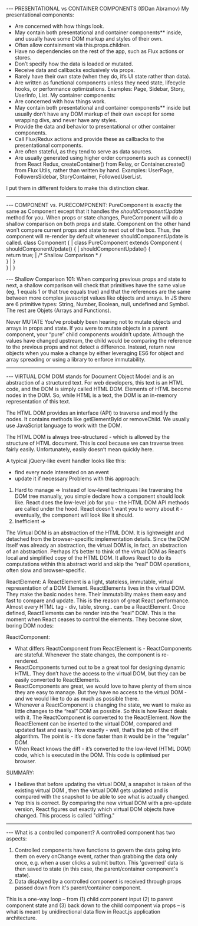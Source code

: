 
--- PRESENTATIONAL vs CONTAINER COMPONENTS (@Dan Abramov)
My presentational components:
- Are concerned with how things look.
- May contain both presentational and container components** inside, and usually have some DOM markup and styles of their own.
- Often allow containment via this.props.children.
- Have no dependencies on the rest of the app, such as Flux actions or stores.
- Don’t specify how the data is loaded or mutated.
- Receive data and callbacks exclusively via props.
- Rarely have their own state (when they do, it’s UI state rather than data).
- Are written as functional components unless they need state, lifecycle hooks, or performance optimizations.
Examples: Page, Sidebar, Story, UserInfo, List.
My container components:
- Are concerned with how things work.
- May contain both presentational and container components** inside but usually don’t have any DOM markup of their own except for some wrapping divs, and never have any styles.
- Provide the data and behavior to presentational or other container components.
- Call Flux/Redux actions and provide these as callbacks to the presentational components.
- Are often stateful, as they tend to serve as data sources.
- Are usually generated using higher order components such as connect() from React Redux, createContainer() from Relay, or Container.create() from Flux Utils, rather than written by hand.
Examples: UserPage, FollowersSidebar, StoryContainer, FollowedUserList.

I put them in different folders to make this distinction clear.

---

--- COMPONENT vs. PURECOMPONENT:
PureComponent is exactly the same as Component except that it handles the <i>shouldComponentUpdate</i> method for you. When props or state changes, PureComponent will do a shallow comparison on both props and state. Component on the other hand won’t compare current props and state to next out of the box. Thus, the component will re-render by default whenever shouldComponentUpdate is called.
class Component {             |   class PureComponent extends Component {  
  shouldComponentUpdate() {   |     shouldComponentUpdate() {  
    return true;              |       /* Shallow Comparison * /  
  }                           |     }  
}                             |   }  

--- Shallow Comparison 101:
When comparing previous props and state to next, a shallow comparison will check that primitives have the same value (eg, 1 equals 1 or that true equals true) and that the references are the same between more complex javascript values like objects and arrays.
In JS there are 6 primitive types: String, Number, Boolean, null, undefined and Symbol. The rest are Objets (Arrays and Functions).

 Never MUTATE
You’ve probably been hearing not to mutate objects and arrays in props and state. If you were to mutate objects in a parent component, your “pure” child components wouldn’t update. Although the values have changed upstream, the child would be comparing the reference to the previous props and not detect a difference.
Instead, return new objects when you make a change by either leveraging ES6 for object and array spreading or using a library to enforce immutability.

---

--- VIRTUAL DOM
DOM stands for Document Object Model and is an abstraction of a structured text.
For web developers, this text is an HTML code, and the DOM is simply called HTML DOM. 
Elements of HTML become nodes in the DOM.
So, while HTML is a text, the DOM is an in-memory representation of this text.

The HTML DOM provides an interface (API) to traverse and modify the nodes. It contains methods like getElementById or removeChild. We usually use JavaScript language to work with the DOM.

The HTML DOM is always tree-structured - which is allowed by the structure of HTML document. This is cool because we can traverse trees fairly easily. Unfortunately, easily doesn’t mean quickly here.

A typical jQuery-like event handler looks like this:
- find every node interested on an event
- update it if necessary
Problems with this approach:
1. Hard to manage => Instead of low-level techniques like traversing the DOM tree manually, you simple declare how a component should look like. React does the low-level job for you - the HTML DOM API methods are called under the hood. React doesn’t want you to worry about it - eventually, the component will look like it should.
2. Inefficient => 

The Virtual DOM is an abstraction of the HTML DOM. It is lightweight and detached from the browser-specific implementation details. Since the DOM itself was already an abstraction, the virtual DOM is, in fact, an abstraction of an abstraction.
Perhaps it’s better to think of the virtual DOM as React’s local and simplified copy of the HTML DOM. It allows React to do its computations within this abstract world and skip the “real” DOM operations, often slow and browser-specific.

ReactElement:
A ReactElement is a light, stateless, immutable, virtual representation of a DOM Element. ReactElements lives in the virtual DOM. They make the basic nodes here. Their immutability makes them easy and fast to compare and update. This is the reason of great React performance. Almost every HTML tag - div, table, strong.. can be a ReactElement.
Once defined, ReactElements can be render into the “real” DOM. This is the moment when React ceases to control the elements. They become slow, boring DOM nodes:

ReactComponent:
- What differs ReactComponent from ReactElement is - ReactComponents are stateful. Whenever the state changes, the component is re-rendered.
- ReactComponents turned out to be a great tool for designing dynamic HTML. They don’t have the access to the virtual DOM, but they can be easily converted to ReactElements.
- ReactComponents are great, we would love to have plenty of them since they are easy to manage. But they have no access to the virtual DOM - and we would like to do as much as possible there.
- Whenever a ReactComponent is changing the state, we want to make as little changes to the “real” DOM as possible. So this is how React deals with it. The ReactComponent is converted to the ReactElement. Now the ReactElement can be inserted to the virtual DOM, compared and updated fast and easily. How exactly - well, that’s the job of the diff algorithm. The point is - it’s done faster than it would be in the “regular” DOM.
- When React knows the diff - it’s converted to the low-level (HTML DOM) code, which is executed in the DOM. This code is optimised per browser.

SUMMARY:
- I believe that before updating the virtual DOM, a snapshot is taken of the existing virtual DOM , then the virtual DOM gets updated and is compared with the snapshot to be able to see what is actually changed.
- Yep this is correct. By comparing the new virtual DOM with a pre-update version, React figures out exactly which virtual DOM objects have changed. This process is called "diffing."

---

--- What is a controlled component?
A controlled component has two aspects:

1. Controlled components have functions to govern the data going into them on every onChange event, rather than grabbing the data only once, e.g. when a user clicks a submit button. This 'governed' data is then saved to state (in this case, the parent/container component's state).
2. Data displayed by a controlled component is received through props passed down from it's parent/container component.

This is a one-way loop – from (1) child component input (2) to parent component state and (3) back down to the child component via props – is what is meant by unidirectional data flow in React.js application architecture.
